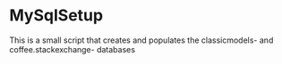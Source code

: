 # MySqlSetup
This is a small script that creates and populates the classicmodels- and coffee.stackexchange- databases
